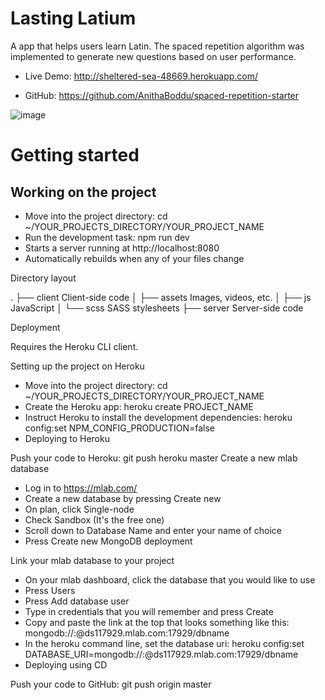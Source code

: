 # Lasting Latium

A app that helps users learn Latin. 
The spaced repetition algorithm was implemented to generate new questions based on user performance.

 - Live Demo: http://sheltered-sea-48669.herokuapp.com/
 
 - GitHub: https://github.com/AnithaBoddu/spaced-repetition-starter


![image](https://cloud.githubusercontent.com/assets/23091119/25097644/3d3b928e-235a-11e7-93af-6a71c72d3a90.png)



# Getting started

 ## Working on the project

- Move into the project directory: cd ~/YOUR_PROJECTS_DIRECTORY/YOUR_PROJECT_NAME
- Run the development task: npm run dev
- Starts a server running at http://localhost:8080
- Automatically rebuilds when any of your files change

Directory layout

.
├── client      Client-side code
│   ├── assets  Images, videos, etc.
│   ├── js      JavaScript
│   └── scss    SASS stylesheets
├── server      Server-side code

Deployment

Requires the Heroku CLI client.

Setting up the project on Heroku

- Move into the project directory: cd ~/YOUR_PROJECTS_DIRECTORY/YOUR_PROJECT_NAME
- Create the Heroku app: heroku create PROJECT_NAME
- Instruct Heroku to install the development dependencies: heroku config:set NPM_CONFIG_PRODUCTION=false
- Deploying to Heroku

Push your code to Heroku: git push heroku master
Create a new mlab database

- Log in to https://mlab.com/
- Create a new database by pressing Create new
- On plan, click Single-node
- Check Sandbox (It's the free one)
- Scroll down to Database Name and enter your name of choice
- Press Create new MongoDB deployment

Link your mlab database to your project

- On your mlab dashboard, click the database that you would like to use
- Press Users
- Press Add database user
- Type in credentials that you will remember and press Create
- Copy and paste the link at the top that looks something like this: mongodb://:@ds117929.mlab.com:17929/dbname
- In the heroku command line, set the database uri: heroku config:set DATABASE_URI=mongodb://:@ds117929.mlab.com:17929/dbname
- Deploying using CD

Push your code to GitHub: git push origin master
